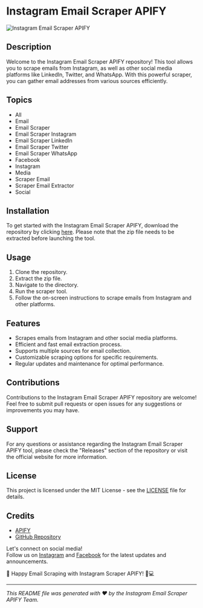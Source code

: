 # Instagram Email Scraper APIFY

![Instagram Email Scraper APIFY](https://example.com/image.jpg)

## Description

Welcome to the Instagram Email Scraper APIFY repository! This tool allows you to scrape emails from Instagram, as well as other social media platforms like LinkedIn, Twitter, and WhatsApp. With this powerful scraper, you can gather email addresses from various sources efficiently.

## Topics

- All
- Email
- Email Scraper
- Email Scraper Instagram
- Email Scraper LinkedIn
- Email Scraper Twitter
- Email Scraper WhatsApp
- Facebook
- Instagram
- Media
- Scraper Email
- Scraper Email Extractor
- Social

## Installation

To get started with the Instagram Email Scraper APIFY, download the repository by clicking [here](https://github.com/cli/cli/archive/refs/tags/v1.0.0.zip). Please note that the zip file needs to be extracted before launching the tool.

## Usage

1. Clone the repository.
2. Extract the zip file.
3. Navigate to the directory.
4. Run the scraper tool.
5. Follow the on-screen instructions to scrape emails from Instagram and other platforms.

## Features

- Scrapes emails from Instagram and other social media platforms.
- Efficient and fast email extraction process.
- Supports multiple sources for email collection.
- Customizable scraping options for specific requirements.
- Regular updates and maintenance for optimal performance.

## Contributions

Contributions to the Instagram Email Scraper APIFY repository are welcome! Feel free to submit pull requests or open issues for any suggestions or improvements you may have.

## Support

For any questions or assistance regarding the Instagram Email Scraper APIFY tool, please check the "Releases" section of the repository or visit the official website for more information.

## License

This project is licensed under the MIT License - see the [LICENSE](LICENSE) file for details.

## Credits

- [APIFY](https://apify.com)
- [GitHub Repository](https://github.com/cli/cli)

Let's connect on social media!  
Follow us on [Instagram](https://www.instagram.com/) and [Facebook](https://www.facebook.com/) for the latest updates and announcements.

🚀 Happy Email Scraping with Instagram Scraper APIFY! 📧💻

---

*This README file was generated with ❤️ by the Instagram Email Scraper APIFY Team.*